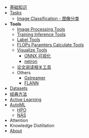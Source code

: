 - [基础知识](/基础知识)
- [Tasks](/Tasks_Summary)
  - [Image Classification - 图像分类](/Image_Classification)
- **Tools**
  - [Image Processing Tools](/Image_Processing_Tools)
  - [Training Inference Tools](/Training_Inference_Tools) 
  - [Label Tools](Data_Label_Tools)
  - [FLOPs Paramters Calculate Tools](/FLOPs_Parameters_Calculate_Tools)
  - [Visualize Tools](/可视化)
    - [ONNX 可视化](/ONNX_Visualizing)
    - [netron](netron)
  - [论文阅读相关工具](/papers)
  - Others
    - [Gstreamer](/Gstreamer)
    - [FLANN](/FLANN)
- [Datasets](Datasets)
- [经典方法](/Classic_Algos)
- [Active Learning](/Active_Learning_Summary)
- [AutoML](/AutoML)
  - [HPO](/HPO)
  - [NAS](/NAS)
- Attention
- Knowledge Distillation
- [About](/about.md)




